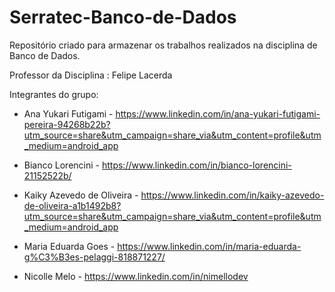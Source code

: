 # Serratec-Banco-de-Dados
Repositório criado para armazenar os trabalhos realizados na disciplina de Banco de Dados.

Professor da Disciplina : Felipe Lacerda

Integrantes do grupo: 
- Ana Yukari Futigami - https://www.linkedin.com/in/ana-yukari-futigami-pereira-94268b22b?utm_source=share&utm_campaign=share_via&utm_content=profile&utm_medium=android_app

- Bianco Lorencini - https://www.linkedin.com/in/bianco-lorencini-21152522b/

- Kaiky Azevedo de Oliveira - https://www.linkedin.com/in/kaiky-azevedo-de-oliveira-a1b1492b8?utm_source=share&utm_campaign=share_via&utm_content=profile&utm_medium=android_app

- Maria Eduarda Goes - https://www.linkedin.com/in/maria-eduarda-g%C3%B3es-pelaggi-818871227/

- Nicolle Melo - https://www.linkedin.com/in/nimellodev

